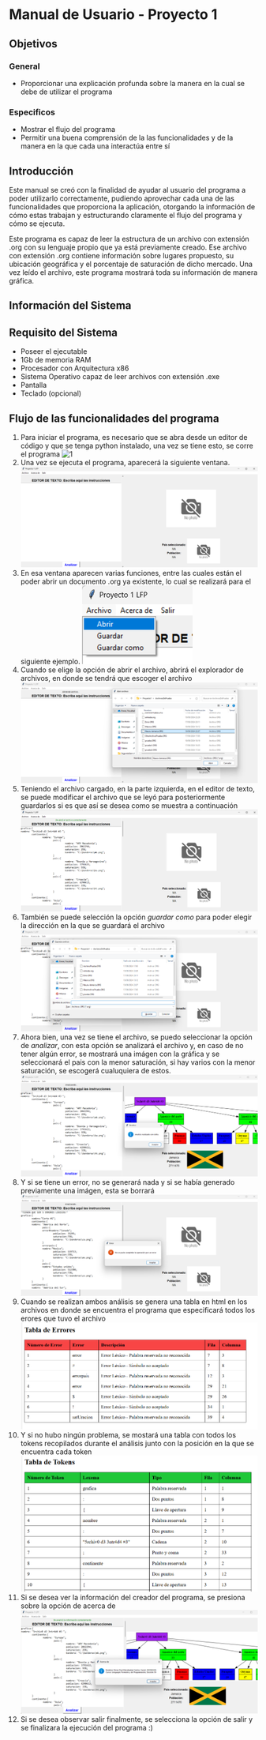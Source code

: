 # Manual de Usuario - Proyecto 1
## Objetivos
### General
- Proporcionar una explicación profunda sobre la manera en la cual se debe de utilizar el programa
### Especificos
- Mostrar el flujo del programa
- Permitir una buena comprensión de la las funcionalidades y de la manera en la que cada una interactúa entre sí
## Introducción
Este manual se creó con la finalidad de ayudar al usuario del programa a poder utilizarlo correctamente, pudiendo aprovechar cada una de las funcionalidades que proporciona la aplicación, otorgando la información de cómo estas trabajan y estructurando claramente el flujo del programa y cómo se ejecuta.

Este programa es capaz de leer la estructura de un archivo con extensión .org con su lenguaje propio que ya está previamente creado. Ese archivo con extensión .org contiene información sobre lugares propuesto, su ubicación geográfica y el porcentaje de saturación de dicho mercado. Una vez leído el archivo, este programa mostrará toda su información de manera gráfica.


## Información del Sistema

## Requisito del Sistema
- Poseer el ejecutable
- 1Gb de memoria RAM
- Procesador con Arquitectura x86
- Sistema Operativo capaz de leer archivos con extensión .exe
- Pantalla
- Teclado (opcional)

## Flujo de las funcionalidades del programa
1. Para iniciar el programa, es necesario que se abra desde un editor de código y que se tenga python instalado, una vez se tiene esto, se corre el programa
![1](.\Documentacion\imgManual\1.png)
2. Una vez se ejecuta el programa, aparecerá la siguiente ventana. 
![2](.\imgManual\2.png)
3. En esa ventana aparecen varias funciones, entre las cuales están el poder abrir un documento .org ya existente, lo cual se realizará para el siguiente ejemplo.
![3](.\imgManual\3.png)
4. Cuando se elige la opción de abrir el archivo, abrirá el explorador de archivos, en donde se tendrá que escoger el archivo
![4](.\imgManual\4.png)
5. Teniendo el archivo cargado, en la parte izquierda, en el editor de texto, se puede modificar el archivo que se leyó para posteriormente guardarlos si es que así se desea como se muestra a continuación
![5](.\imgManual\5.png)
6. También se puede selección la opción *guardar como* para poder elegir la dirección en la que se guardará el archivo
![6](.\imgManual\6.png)
7. Ahora bien, una vez se tiene el archivo, se puedo seleccionar la opción de *analizar*, con esta opción se analizará el archivo y, en caso de no tener algún error, se mostrará una imágen con la gráfica y se seleccionará el pais con la menor saturación, si hay varios con la menor saturación, se escogerá cualuquiera de estos.
![7](.\imgManual\7.png)
8. Y si se tiene un error, no se generará nada y si se había generado previamente una imágen, esta se borrará
![8](.\imgManual\8.png)
9. Cuando se realizan ambos análisis se genera una tabla en html en los archivos en donde se encuentra el programa que especificará todos los erores que tuvo el archivo
![9](.\imgManual\9.png)
10.  Y si no hubo ningún problema, se mostará una tabla con todos los tokens recopilados durante el análisis junto con la posición en la que se encuentra cada token
![10](.\imgManual\10.png)
11. Si se desea ver la información del creador del programa, se presiona sobre la opción de acerca de
![11](.\imgManual\11.png)
1.  Si se desea observar salir finalmente, se selecciona la opción de salir y se finalizara la ejecución del programa :)